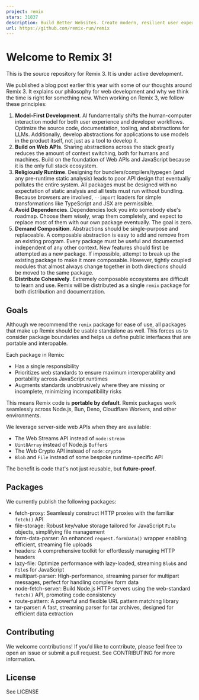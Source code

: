 ```yaml
---
project: remix
stars: 31837
description: Build Better Websites. Create modern, resilient user experiences with web fundamentals.
url: https://github.com/remix-run/remix
---
```


Welcome to Remix 3!
===================

This is the source repository for Remix 3. It is under active development.

We published a blog post earlier this year with some of our thoughts around Remix 3. It explains our philosophy for web development and why we think the time is right for something new. When working on Remix 3, we follow these principles:

1.  **Model-First Development**. AI fundamentally shifts the human-computer interaction model for both user experience and developer workflows. Optimize the source code, documentation, tooling, and abstractions for LLMs. Additionally, develop abstractions for applications to use models in the product itself, not just as a tool to develop it.
2.  **Build on Web APIs**. Sharing abstractions across the stack greatly reduces the amount of context switching, both for humans and machines. Build on the foundation of Web APIs and JavaScript because it is the only full stack ecosystem.
3.  **Religiously Runtime**. Designing for bundlers/compilers/typegen (and any pre-runtime static analysis) leads to poor API design that eventually pollutes the entire system. All packages must be designed with no expectation of static analysis and all tests must run without bundling. Because browsers are involved, `--import` loaders for simple transformations like TypeScript and JSX are permissible.
4.  **Avoid Dependencies**. Dependencies lock you into somebody else's roadmap. Choose them wisely, wrap them completely, and expect to replace most of them with our own package eventually. The goal is zero.
5.  **Demand Composition**. Abstractions should be single-purpose and replaceable. A composable abstraction is easy to add and remove from an existing program. Every package must be useful and documented independent of any other context. New features should first be attempted as a new package. If impossible, attempt to break up the existing package to make it more composable. However, tightly coupled modules that almost always change together in both directions should be moved to the same package.
6.  **Distribute Cohesively**. Extremely composable ecosystems are difficult to learn and use. Remix will be distributed as a single `remix` package for both distribution and documentation.

Goals
-----

Although we recommend the `remix` package for ease of use, all packages that make up Remix should be usable standalone as well. This forces us to consider package boundaries and helps us define public interfaces that are portable and interopable.

Each package in Remix:

-   Has a single responsibility
-   Prioritizes web standards to ensure maximum interoperability and portability across JavaScript runtimes
-   Augments standards unobtrusively where they are missing or incomplete, minimizing incompatibility risks

This means Remix code is **portable by default**. Remix packages work seamlessly across Node.js, Bun, Deno, Cloudflare Workers, and other environments.

We leverage server-side web APIs when they are available:

-   The Web Streams API instead of `node:stream`
-   `Uint8Array` instead of Node.js `Buffer`s
-   The Web Crypto API instead of `node:crypto`
-   `Blob` and `File` instead of some bespoke runtime-specific API

The benefit is code that's not just reusable, but **future-proof**.

Packages
--------

We currently publish the following packages:

-   fetch-proxy: Seamlessly construct HTTP proxies with the familiar `fetch()` API
-   file-storage: Robust key/value storage tailored for JavaScript `File` objects, simplifying file management
-   form-data-parser: An enhanced `request.formData()` wrapper enabling efficient, streaming file uploads
-   headers: A comprehensive toolkit for effortlessly managing HTTP headers
-   lazy-file: Optimize performance with lazy-loaded, streaming `Blob`s and `File`s for JavaScript
-   multipart-parser: High-performance, streaming parser for multipart messages, perfect for handling complex form data
-   node-fetch-server: Build Node.js HTTP servers using the web-standard `fetch()` API, promoting code consistency
-   route-pattern: A powerful and flexible URL pattern matching library
-   tar-parser: A fast, streaming parser for tar archives, designed for efficient data extraction

Contributing
------------

We welcome contributions! If you'd like to contribute, please feel free to open an issue or submit a pull request. See CONTRIBUTING for more information.

License
-------

See LICENSE

